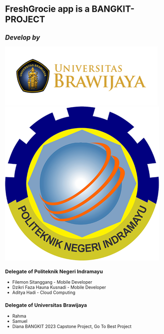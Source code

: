 # FreshGrocie app is a BANGKIT-PROJECT


## _Develop by_
![Brawijaya](https://github.com/Dzikrifaza/FreshGrocie/blob/mobile_dev/Brawijaya?raw=true)
![Politeknik Negeri Indamayu](https://github.com/Dzikrifaza/FreshGrocie/blob/mobile_dev/Polindra?raw=true)

### Delegate of Politeknik Negeri Indramayu
- Filemon Sitanggang - Mobile Developer
- Dzikri Faza Hauna Kusnadi - Mobile Developer
- Aditya Hadi - Cloud Computing
### Delegate of Universitas Brawijaya
- Rahma
- Samuel
- Diana
BANGKIT 2023 Capstone Project, Go To Best Project

